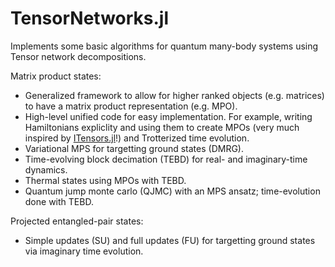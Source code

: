 # TensorNetworks.jl
Implements some basic algorithms for quantum many-body systems using Tensor network decompositions.

Matrix product states:
- Generalized framework to allow for higher ranked objects (e.g. matrices) to have a matrix product representation (e.g. MPO).
- High-level unified code for easy implementation. For example, writing Hamiltonians expliclity and using them to create MPOs (very much inspired by [ITensors.jl](https://github.com/ITensor/ITensors.jl)!) and Trotterized time evolution.
- Variational MPS for targetting ground states (DMRG).
- Time-evolving block decimation (TEBD) for real- and imaginary-time dynamics.
- Thermal states using MPOs with TEBD.
- Quantum jump monte carlo (QJMC) with an MPS ansatz; time-evolution done with TEBD.

Projected entangled-pair states:
- Simple updates (SU) and full updates (FU) for targetting ground states via imaginary time evolution.
